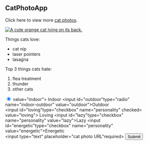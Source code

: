 <h2>CatPhotoApp</h2>
<main>
  <p>Click here to view more <a href="#">cat photos</a>.</p>

  <a href="#"><img src="https://cdn.freecodecamp.org/curriculum/cat-photo-app/relaxing-cat.jpg" alt="A cute orange cat lying on its back."></a>

  <p>Things cats love:</p>
  <ul>
    <li>cat nip</li>
    <li>laser pointers</li>
    <li>lasagna</li>
  </ul>
  <p>Top 3 things cats hate:</p>
  <ol>
    <li>flea treatment</li>
    <li>thunder</li>
    <li>other cats</li>
  </ol>
  <form action="https://www.freecatphotoapp.com/submit-cat-photo">
    
<label for="indoor"><input id="indoor" type="radio" name="indoor-outdoor" checked> value="indoor"> Indoor</label>
    <label for="outdoor"><input id="outdoor"type="radio" name="indoor-outdoor" value="outdoor">Outdoor</label><br>
    <label for="loving"><input  id="loving"type="checkbox" name="personality" checked> value="loving"> Loving</label>
    <label for="lazy"><input id="lazy"type="checkbox" name="personality" value="lazy">Lazy</label>
    <label for="energetic"><input id="energetic"type="checkbox" name="personality" value="energetic">Energetic</label><br>
    <input type="text" placeholder="cat photo URL"required>
    <button type="submit">Submit</button>
  </form>
</main>
